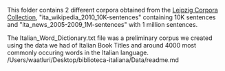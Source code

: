 This folder contains 2 different corpora obtained from the [Leipzig Corpora Collection](http://wortschatz.uni-leipzig.de/en/download/), "ita_wikipedia_2010_10K-sentences" containing 10K sentences and "ita_news_2005-2009_1M-sentences" with 1 million sentences.

The Italian_Word_Dictionary.txt file was a preliminary corpus we created using the data we had of Italian Book Titles and around 4000 most commonly occuring words in the Italian language.
/Users/waatluri/Desktop/biblioteca-italiana/Data/readme.md
